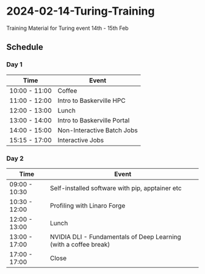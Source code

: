 # 2024-02-14-Turing-Training
Training Material for Turing event 14th - 15th Feb

## Schedule

### Day 1

|      Time     | Event |
| --------------| ----- |
| 10:00 - 11:00 | Coffee |
| 11:00 - 12:00 | Intro to Baskerville HPC |
| 12:00 - 13:00 | Lunch |
| 13:00 - 14:00 | Intro to Baskerville Portal |
| 14:00 - 15:00 | Non-Interactive Batch Jobs |
| 15:15 - 17:00 | Interactive Jobs |

### Day 2

|      Time     | Event |
| --------------| ----- |
| 09:00 - 10:30 | Self-installed software with pip, apptainer etc |
| 10:30 - 12:00 | Profiling with Linaro Forge |
| 12:00 - 13:00 | Lunch |
| 13:00 - 17:00 | NVIDIA DLI - Fundamentals of Deep Learning (with a coffee break) |
| 17:00 - 17:00 | Close |
